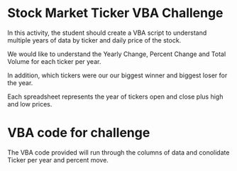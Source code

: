 # Stock Market Ticker VBA Challenge

In this activity, the student should create a VBA script to understand multiple years of data by ticker and daily price of the stock.

We would like to understand the Yearly Change, Percent Change and Total Volume for each ticker per year.

In addition, which tickers were our our biggest winner and biggest loser for the year. 

Each spreadsheet represents the year of tickers open and close plus high and low prices.

# VBA code for challenge

The VBA code provided will run through the columns of data and conolidate Ticker per year and percent move.
